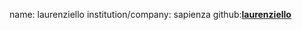 name: laurenziello
institution/company: sapienza
github:[**laurenziello**](https://github.com/laurenziello)
